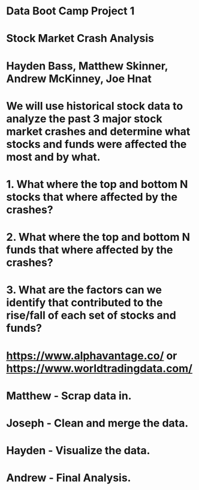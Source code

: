 # Data Boot Camp Project 1

<!-- Project Title -->
# Stock Market Crash Analysis

<!-- Team Members -->
# Hayden Bass, Matthew Skinner, Andrew McKinney, Joe Hnat

<!-- Project Description/Outline -->
# We will use historical stock data to analyze the past 3 major stock market crashes and determine what stocks and funds were affected the most and by what.

<!-- Research Questions to Answer -->
# 1. What where the top and bottom N stocks that where affected by the crashes?

# 2. What where the top and bottom N funds that where affected by the crashes?

# 3. What are the factors can we identify that contributed to the rise/fall of each set of stocks and funds?

<!-- Datasets to Be Used -->
# https://www.alphavantage.co/ or https://www.worldtradingdata.com/ 

<!-- Rough Breakdown of Tasks -->
# Matthew - Scrap data in.
# Joseph - Clean and merge the data.
# Hayden - Visualize the data.
# Andrew - Final Analysis.